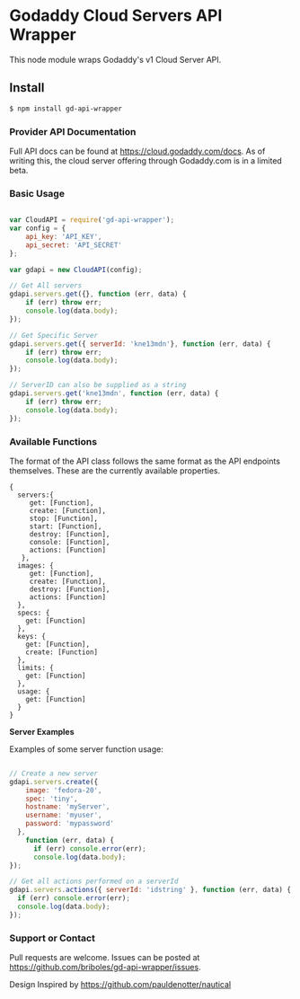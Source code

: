 # Godaddy Cloud Servers API Wrapper
This node module wraps Godaddy's v1 Cloud Server API.

## Install
```bash
$ npm install gd-api-wrapper
```

### Provider API Documentation

Full API docs can be found at https://cloud.godaddy.com/docs. As of writing this, the cloud server offering through Godaddy.com is in a limited beta.

### Basic Usage

```Javascript

var CloudAPI = require('gd-api-wrapper');
var config = {
    api_key: 'API_KEY',
    api_secret: 'API_SECRET'
};

var gdapi = new CloudAPI(config);

// Get All servers
gdapi.servers.get({}, function (err, data) {
    if (err) throw err;
    console.log(data.body);
});

// Get Specific Server
gdapi.servers.get({ serverId: 'kne13mdn'}, function (err, data) {
    if (err) throw err;
    console.log(data.body);
});

// ServerID can also be supplied as a string 
gdapi.servers.get('kne13mdn', function (err, data) {
    if (err) throw err;
    console.log(data.body);
});

```

### Available Functions

The format of the API class follows the same format as the API endpoints themselves. These are the currently available properties.
```
{ 
  servers:{ 
     get: [Function],
     create: [Function],
     stop: [Function],
     start: [Function],
     destroy: [Function],
     console: [Function],
     actions: [Function] 
   },
  images: { 
     get: [Function],
     create: [Function],
     destroy: [Function],
     actions: [Function] 
  },
  specs: {
    get: [Function] 
  },
  keys: { 
    get: [Function], 
    create: [Function] 
  },
  limits: { 
    get: [Function] 
  },
  usage: { 
    get: [Function]
  } 
}
```

**Server Examples**

Examples of some server function usage:

```Javascript

// Create a new server
gdapi.servers.create({
    image: 'fedora-20', 
    spec: 'tiny',
    hostname: 'myServer',
    username: 'myuser',
    password: 'mypassword'
  }, 
    function (err, data) {
      if (err) console.error(err);
      console.log(data.body);
});

// Get all actions performed on a serverId
gdapi.servers.actions({ serverId: 'idstring' }, function (err, data) {
  if (err) console.error(err);
  console.log(data.body);
});

```

### Support or Contact

Pull requests are welcome. Issues can be posted at https://github.com/briboles/gd-api-wrapper/issues.

Design Inspired by https://github.com/pauldenotter/nautical